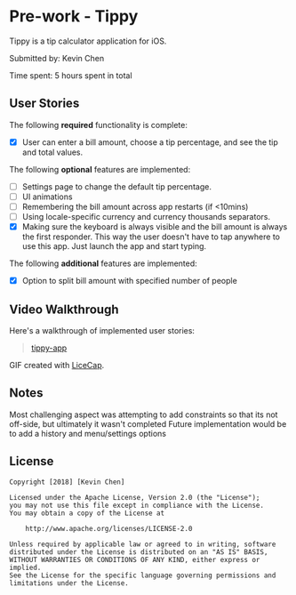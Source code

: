 # Pre-work - Tippy

Tippy is a tip calculator application for iOS.

Submitted by: Kevin Chen

Time spent: 5 hours spent in total

## User Stories

The following **required** functionality is complete:

* [X] User can enter a bill amount, choose a tip percentage, and see the tip and total values.

The following **optional** features are implemented:
* [ ] Settings page to change the default tip percentage.
* [ ] UI animations
* [ ] Remembering the bill amount across app restarts (if <10mins)
* [ ] Using locale-specific currency and currency thousands separators.
* [X] Making sure the keyboard is always visible and the bill amount is always the first responder. This way the user doesn't have to tap anywhere to use this app. Just launch the app and start typing.

The following **additional** features are implemented:

- [X] Option to split bill amount with specified number of people

## Video Walkthrough 

Here's a walkthrough of implemented user stories:

<blockquote class="imgur-embed-pub" lang="en" data-id="a/DmVPXwa"><a href="http://imgur.com/DmVPXwa">tippy-app</a></blockquote><script async src="http://s.imgur.com/min/embed.js" charset="utf-8"></script>

GIF created with [LiceCap](http://www.cockos.com/licecap/).

## Notes

Most challenging aspect was attempting to add constraints so that its not off-side, but ultimately it wasn't completed
Future implementation would be to add a history and menu/settings options

## License

    Copyright [2018] [Kevin Chen]

    Licensed under the Apache License, Version 2.0 (the "License");
    you may not use this file except in compliance with the License.
    You may obtain a copy of the License at

        http://www.apache.org/licenses/LICENSE-2.0

    Unless required by applicable law or agreed to in writing, software
    distributed under the License is distributed on an "AS IS" BASIS,
    WITHOUT WARRANTIES OR CONDITIONS OF ANY KIND, either express or implied.
    See the License for the specific language governing permissions and
    limitations under the License.

